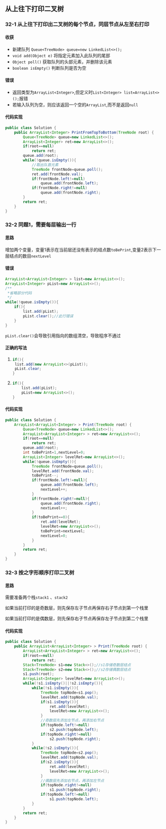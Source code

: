 ## 从上往下打印二叉树

### 32-1 从上往下打印出二叉树的每个节点，同层节点从左至右打印

#### 收获

* 新建队列 `Queue<TreeNode> queue=new LinkedList<>();`
* `void add(Object e)` 将指定元素加入此队列的尾部
* `Object poll()` 获取队列的头部元素，并删除该元素
* `boolean isEmpty()` 判断队列是否为空

#### 错误

* 返回类型为`ArrayList<Integer>`,但定义时`List<Integer> list=ArrayList<>();`报错
* 若输入队列为空，则应该返回一个空的`ArrayList`,而不是返回`null`

#### 代码实现

```java
public class Solution {
    public ArrayList<Integer> PrintFromTopToBottom(TreeNode root) {
        Queue<TreeNode> queue=new LinkedList<>();
        ArrayList<Integer> ret=new ArrayList<>();
        if(root==null)
            return ret;
        queue.add(root);
        while(!queue.isEmpty()){
            //取出队首元素
            TreeNode frontNode=queue.poll();
            ret.add(frontNode.val);
            if(frontNode.left!=null)
                queue.add(frontNode.left);
            if(frontNode.right!=null)
                queue.add(frontNode.right);
        }
        return ret;
    }
}
```



### 32-2 同题1，需要每层输出一行

#### 思路

增加两个变量，变量1表示在当前层还没有表示的结点数`toBePrint`,变量2表示下一层结点的数目`nextLevel`

#### 错误

```java
ArrayList<ArrayList<Integer> > list=new ArrayList<>();
ArrayList<Integer> pList=new ArrayList<>();
/**
 *省略部分代码
 */
while(!queue.isEmpty()){
    if(){
        list.add(pList);
        pList.clear();//此行错误
    }
}
```

`pList.clear()`会导致引用指向的数组清空，导致程序不通过

#### 正确的写法

1. ```java
   if(){
   	list.add(new ArrayList<>(pList));
   	pList.clear;
   }
   ```

2. ```java
   if(){
       list.add(pList);
       pList=new ArrayList<>();
   }
   ```

#### 代码实现

```java
public class Solution {
    ArrayList<ArrayList<Integer> > Print(TreeNode root) {
        Queue<TreeNode> queue=new LinkedList<>();
        ArrayList<ArrayList<Integer> > ret=new ArrayList<>();
        if(root==null)
            return ret;
        queue.add(root);
        int toBePrint=1,nextLevel=0;
        ArrayList<Integer> levelRet=new ArrayList<>();
        while(!queue.isEmpty()){
            TreeNode frontNode=queue.poll();
            levelRet.add(frontNode.val);
            toBePrint--;
            if(frontNode.left!=null){
                queue.add(frontNode.left);
                nextLevel++;
            }
            if(frontNode.right!=null){
                queue.add(frontNode.right);
                nextLevel++;
            }
            if(toBePrint==0){
                ret.add(levelRet);
                levelRet=new ArrayList<>();
                toBePrint=nextLevel;
                nextLevel=0;
            }
        }
        return ret;
    }
}
```



### 32-3  按之字形顺序打印二叉树

#### 思路

需要准备两个栈`stack1` 、`stack2`

如果当前打印的是奇数层，则先保存左子节点再保存右子节点到第一个栈里

如果当前打印的是偶数层，则先保存右子节点再保存左子节点到第二个栈里

#### 代码实现

```java
public class Solution {
    public ArrayList<ArrayList<Integer> > Print(TreeNode root) {
        ArrayList<ArrayList<Integer> > ret=new ArrayList<>();
        if(root==null)
            return ret;
        Stack<TreeNode> s1=new Stack<>();//s1存储奇数层结点
        Stack<TreeNode> s2=new Stack<>();//s2存储偶数层结点
        s1.push(root);
        ArrayList<Integer> levelRet=new ArrayList<>();
        while(!s1.isEmpty()||!s2.isEmpty()){
            while(!s1.isEmpty()){
                TreeNode topNode=s1.pop();
                levelRet.add(topNode.val);
                if(s1.isEmpty()){
                    ret.add(levelRet);
                    levelRet=new ArrayList<>();
                }
                //奇数层先添加左节点，再添加右节点
                if(topNode.left!=null)
                    s2.push(topNode.left);
                if(topNode.right!=null)
                    s2.push(topNode.right);
            }
            while(!s2.isEmpty()){
                TreeNode topNode=s2.pop();
                levelRet.add(topNode.val);
                if(s2.isEmpty()){
                    ret.add(levelRet);
                    levelRet=new ArrayList<>();
                }
                //偶数层先添加右节点，再添加左节点
                if(topNode.right!=null)
                    s1.push(topNode.right);
                if(topNode.left!=null)
                    s1.push(topNode.left);
            }
        }
        return ret;
    }
}
```

